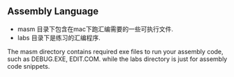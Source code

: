 ## Assembly Language

- masm 目录下包含在mac下跑汇编需要的一些可执行文件.
- labs 目录下是练习的汇编程序.

The masm directory contains required exe files to run your assembly code, such as DEBUG.EXE, EDIT.COM.
while the labs directory is just for assembly code snippets. 

